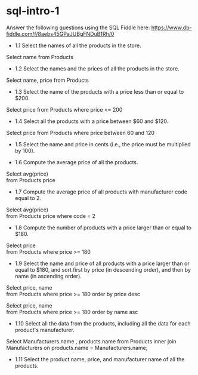 # sql-intro-1

Answer the following questions using the SQL Fiddle here: https://www.db-fiddle.com/f/8aebs45GPaJUBgFNDuB1Rh/0

- 1.1 Select the names of all the products in the store.


Select name 
from Products
- 1.2 Select the names and the prices of all the products in the store.


Select name, price 
from Products


- 1.3 Select the name of the products with a price less than or equal to $200.

Select price 
 from Products
 where price <= 200

- 1.4 Select all the products with a price between $60 and $120.


Select price 
 from Products
 where price between 60 and  120



- 1.5 Select the name and price in cents (i.e., the price must be multiplied by 100).


- 1.6 Compute the average price of all the products.

Select  avg(price)  
 from Products
 price 
 
 
 
- 1.7 Compute the average price of all products with manufacturer code equal to 2.

Select  avg(price)  
 from Products
 price where code = 2
 
 
 
 
- 1.8 Compute the number of products with a price larger than or equal to $180.


Select  price   
 from Products
  where price >= 180 
  
  
- 1.9 Select the name and price of all products with a price larger than or equal to $180, and sort first by price (in descending order), and then by name (in ascending order).

Select  price, name     
 from Products
  where price  >= 180 
  order by price desc

Select  price, name     
 from Products
  where price  >= 180 
  order by name asc



- 1.10 Select all the data from the products, including all the data for each product's manufacturer.

Select Manufacturers.name , products.name 
 from Products
  inner join Manufacturers on products.name = Manufacturers.name;
  

- 1.11 Select the product name, price, and manufacturer name of all the products.


